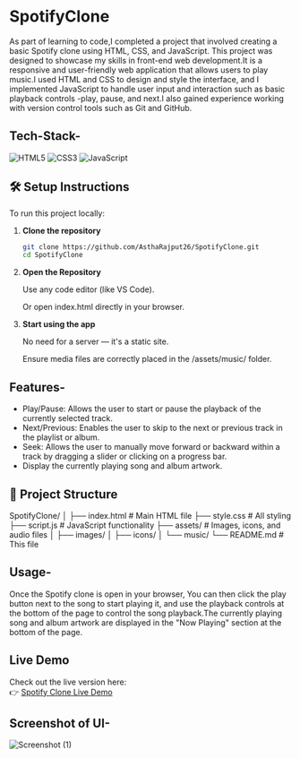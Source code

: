 # SpotifyClone
As part of learning to code,I completed a project that involved creating a basic Spotify clone using HTML, CSS, and JavaScript. This project was designed to showcase my skills in front-end web development.It is a responsive and user-friendly web application that allows users to play music.I used HTML and CSS to design and style the interface, and I implemented JavaScript to handle user input and interaction such as basic playback controls -play, pause, and next.I also gained experience working with version control tools such as Git and GitHub.

## Tech-Stack-
 
 <div align="left">
 <img alt="HTML5" src="https://img.shields.io/badge/html5-%23E34F26.svg?style=for-the-badge&logo=html5&logoColor=white"/>
 <img alt="CSS3" src="https://img.shields.io/badge/css3-%231572B6.svg?style=for-the-badge&logo=css3&logoColor=white"/> 
 <img alt="JavaScript" src="https://img.shields.io/badge/javascript-%23323330.svg?style=for-the-badge&logo=javascript&logoColor=%23F7DF1E"/>
 </div>


## 🛠️ Setup Instructions

To run this project locally:

1. **Clone the repository**
   ```bash
   git clone https://github.com/AsthaRajput26/SpotifyClone.git
   cd SpotifyClone
   

2. **Open the Repository**

   Use any code editor (like VS Code).

   Or open index.html directly in your browser.

3. **Start using the app**

   No need for a server — it's a static site.

   Ensure media files are correctly placed in the /assets/music/ folder.


   
 ## Features-
 
 - Play/Pause: Allows the user to start or pause the playback of the currently selected track.
 - Next/Previous: Enables the user to skip to the next or previous track in the playlist or album.
 - Seek: Allows the user to manually move forward or backward within a track by dragging a slider or clicking on a progress bar.
 - Display the currently playing song and album artwork.

 ## 📁 Project Structure

 SpotifyClone/ │ ├── index.html # Main HTML file ├── style.css # All styling ├── script.js # JavaScript functionality ├── assets/ # Images, icons, and audio files │ ├── images/ │ ├── icons/ │ └── music/ └── README.md # This file
 
  ## Usage-
 
 Once the Spotify clone is open in your browser, You can then click the play button next to the song to start playing it, and use the playback controls at the bottom of the page to control the song playback.The currently playing song and album artwork are displayed in the "Now Playing" section at the bottom of the page.

 ## Live Demo


Check out the live version here:  
👉 [Spotify Clone Live Demo](https://AsthaRajput26.github.io/SpotifyClone/)

 ## Screenshot of UI-

![Screenshot (1)](https://github.com/user-attachments/assets/9a17708d-0bcc-4b6e-9fcd-f8f41af56edd)



